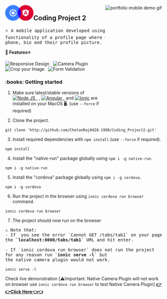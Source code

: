 <img height="350px" align="right" src="vid.gif" alt="portfolio mobile demo gif"/>

<img align="left" src="logo.png" height="50" alt="react icon"/>
<h2>Coding Project 2</h2>

<pre>
⭐ A mobile application developed using Ionic that appears to have the 
functionality of a profile page where users edit their name, email, 
phone, bio and their profile picture.
</pre>

<strong>:crown: Features⭐</strong>

<img src="https://img.shields.io/badge/-Responsiveness-blue" alt="Responsive Design"/> &nbsp; <img src="https://img.shields.io/badge/-Camera%20Plugin-blue" alt="Camera Plugin"/> &nbsp; <img src="https://img.shields.io/badge/-Crop%20Image-blue" alt="Crop your Image"/> &nbsp; <img src="https://img.shields.io/badge/-Form%20Validation-blue" alt="Form Validation"/> &nbsp; 
<br/>



<h3>:books: Getting started</h3>

1. Make sure latest/stable versions of <a href="https://nodejs.org/en"><img src="https://img.shields.io/badge/-Node%20JS-green"  alt="Node JS"/> &nbsp;</a> , <a href="https://angular.io/cli"><img src="https://img.shields.io/badge/-Angular-red"  alt="Angular"/> &nbsp;</a>  and  <a href="https://ionicframework.com/"><img src="https://img.shields.io/badge/-Ionic-blue"  alt="Ionic"/></a>  are installed on your MacOS 🖥️. (use `--force` if required)

2. Clone the project.
```
git clone 'http://github.com/ChetanRaj0428-1998/Coding_Project2.git'
```
3. Install required dependencies with `npm install` (use `--force` if required).
```
npm install
```

4. Install the "native-run" package globally using `npm i -g native-run`. 
```
npm i -g native-run
```

5. Install the "cordova" package globally using `npm i -g cordova`. 
```
npm i -g cordova
```

6. Run the project in the browser using `ionic cordova run browser` command.
```
ionic cordova run browser
```
7. The project should now run on the browser


<pre>
⚠️ Note that:
- If  you see the error `Cannot GET /tabs/tab1` on your page , remove <strong>`/tabs/tab1`</strong> from
the <strong>`localhost:8000/tabs/tab1`</strong> URL and hit enter.

- If `ionic cordova run browser` does not run the project 
for any reason run <strong>`ionic serve -l`</strong> but 
the native camera plugin would not work.
</pre>
```
ionic serve -l
```

Check live demonstration
[⚠️Important: Native Camera Plugin will not work on browser use `ionic cordova run browser` to test Native Camera Plugin]
 <a  href="https://peppy-faun-e59dfe.netlify.app/"  target="_blank"><strong>👉👉Click Here👈👈</strong></a>
